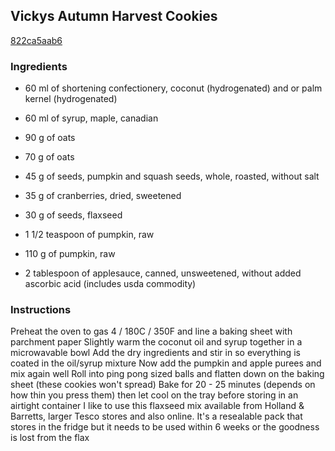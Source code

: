## Vickys Autumn Harvest Cookies

[822ca5aab6](https://cookpad.com/us/recipes/352410-vickys-autumn-harvest-cookies)

### Ingredients

 - 60 ml of shortening confectionery, coconut (hydrogenated) and or palm kernel (hydrogenated)

 - 60 ml of syrup, maple, canadian

 - 90 g of oats

 - 70 g of oats

 - 45 g of seeds, pumpkin and squash seeds, whole, roasted, without salt

 - 35 g of cranberries, dried, sweetened

 - 30 g of seeds, flaxseed

 - 1 1/2 teaspoon of pumpkin, raw

 - 110 g of pumpkin, raw

 - 2 tablespoon of applesauce, canned, unsweetened, without added ascorbic acid (includes usda commodity)

### Instructions

Preheat the oven to gas 4 / 180C / 350F and line a baking sheet with parchment paper Slightly warm the coconut oil and syrup together in a microwavable bowl Add the dry ingredients and stir in so everything is coated in the oil/syrup mixture Now add the pumpkin and apple purees and mix again well Roll into ping pong sized balls and flatten down on the baking sheet (these cookies won't spread) Bake for 20 - 25 minutes (depends on how thin you press them) then let cool on the tray before storing in an airtight container I like to use this flaxseed mix available from Holland & Barretts, larger Tesco stores and also online. It's a resealable pack that stores in the fridge but it needs to be used within 6 weeks or the goodness is lost from the flax